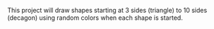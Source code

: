 This project will draw shapes starting at 3 sides (triangle) to 10 sides (decagon) using random colors when each shape is started.
